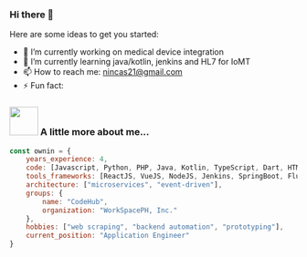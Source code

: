 ### Hi there 👋

Here are some ideas to get you started:

- 🔭 I’m currently working on medical device integration
- 🌱 I’m currently learning java/kotlin, jenkins and HL7 for IoMT
- 📫 How to reach me: nincas21@gmail.com
- ⚡ Fun fact: 

### <img src="https://media.giphy.com/media/VgCDAzcKvsR6OM0uWg/giphy.gif" width="50"> A little more about me...
```javascript
const ownin = {
    years_experience: 4,
    code: [Javascript, Python, PHP, Java, Kotlin, TypeScript, Dart, HTML, CSS, Shell],
    tools_frameworks: [ReactJS, VueJS, NodeJS, Jenkins, SpringBoot, Flutter],
    architecture: ["microservices", "event-driven"],
    groups: {
        name: "CodeHub",
        organization: "WorkSpacePH, Inc."
    },
    hobbies: ["web scraping", "backend automation", "prototyping"],
    current_position: "Application Engineer"
}
```
<!-- - 💬 Ask me about ... -->
<!-- - 👯 I’m looking to collaborate on ... -->
<!-- - 🤔 I’m looking for help with ... -->
<!-- - 😄 Pronouns: ... -->


